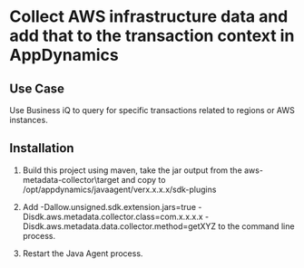 # Collect AWS infrastructure data and add that to the transaction context in AppDynamics

## Use Case

Use Business iQ to query for specific transactions related to regions or AWS instances.

## Installation

1. Build this project using maven, take the jar output from the aws-metadata-collector\target and copy to /opt/appdynamics/javaagent/verx.x.x.x/sdk-plugins

2. Add -Dallow.unsigned.sdk.extension.jars=true -Disdk.aws.metadata.collector.class=com.x.x.x.x -Disdk.aws.metadata.data.collector.method=getXYZ to the command line process.

3. Restart the Java Agent process.
